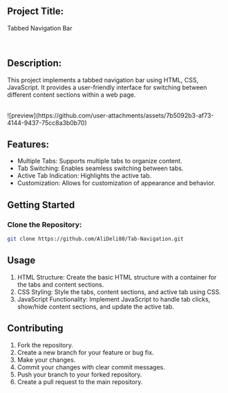 ## Project Title: 

Tabbed Navigation Bar

<br>

## Description:

This project implements a tabbed navigation bar using HTML, CSS, JavaScript. It provides a user-friendly interface for switching between different content sections within a web page.

<br>
![preview](https://github.com/user-attachments/assets/7b5092b3-af73-4144-9437-75cc8a3b0b70)

<br>

## Features:

- Multiple Tabs: Supports multiple tabs to organize content.
- Tab Switching: Enables seamless switching between tabs.
- Active Tab Indication: Highlights the active tab.
- Customization: Allows for customization of appearance and behavior.



<!-- GETTING STARTED -->
## Getting Started

### Clone the Repository:

  ```sh
  git clone https://github.com/AliDeli80/Tab-Navigation.git
  ```



<!-- USAGE EXAMPLES -->
## Usage

1. HTML Structure: Create the basic HTML structure with a container for the tabs and content sections.
2. CSS Styling: Style the tabs, content sections, and active tab using CSS.
3. JavaScript Functionality: Implement JavaScript to handle tab clicks, show/hide content sections, and update the active tab.



## Contributing
1.  Fork the repository.
2.  Create a new branch for your feature or bug fix.
3.  Make your changes.
4.  Commit your changes with clear commit messages.
5.  Push your branch to your forked repository.
6.  Create a pull request to the main repository.   
